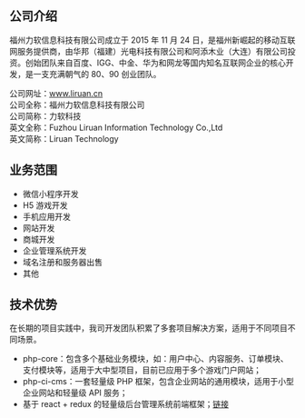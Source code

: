 ## 公司介绍
福州力软信息科技有限公司成立于 2015 年 11 月 24 日，是福州新崛起的移动互联网服务提供商，由华邦（福建）光电科技有限公司和阿添木业（大连）有限公司投资。创始团队来自百度、IGG、中金、华为和网龙等国内知名互联网企业的核心开发，是一支充满朝气的 80、90 创业团队。  

公司网址：www.liruan.cn  
公司全称：福州力软信息科技有限公司  
公司简称：力软科技  
英文全称：Fuzhou Liruan Information Technology Co.,Ltd  
英文简称：Liruan Technology

## 业务范围
- 微信小程序开发
- H5 游戏开发
- 手机应用开发
- 网站开发
- 商城开发
- 企业管理系统开发
- 域名注册和服务器出售
- 其他

## 技术优势
在长期的项目实践中，我司开发团队积累了多套项目解决方案，适用于不同项目不同场景。  
- php-core：包含多个基础业务模块，如：用户中心、内容服务、订单模块、支付模块等，适用于大中型项目，目前已应用于多个游戏门户网站；
- php-ci-cms：一套轻量级 PHP 框架，包含企业网站的通用模块，适用于小型企业网站和轻量级 API 服务；
- 基于 react + redux 的轻量级后台管理系统前端框架；[链接](http://baidu.com)
